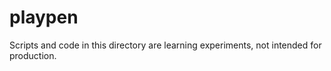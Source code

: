playpen
=======

Scripts and code in this directory are learning experiments, not intended for production.



